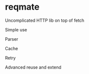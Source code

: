 # reqmate

Uncomplicated HTTP lib on top of fetch

Simple use

Parser

Cache

Retry

Advanced
 reuse and extend
